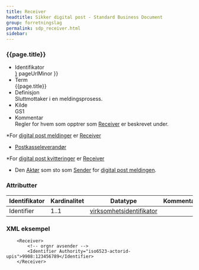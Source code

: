 ```yaml
--- 
title: Receiver  
headtitle: Sikker digital post - Standard Business Document  
group: forretningslag
permalink: sdp_receiver.html
sidebar:
---
```


### {{page.title}}

  - Identifikator  
    <span style="{ pageUrlMinor ;">[}]({{)</span> pageUrlMinor }}
  - Term  
    {{page.title}}
  - Definisjon  
    Sluttmottaker i en meldingsprosess.
  - Kilde  
    GS1
  - Kommentar  
    Regler for hvem som opptrer som [Receiver](Receiver.md) er beskrevet
    under.

\*For [digital post meldinger](../../meldinger/DigitalPostMelding.md) er
[Receiver](Receiver*)

  - [Postkasseleverandør](../Aktorer.md)

\*For [digital post kvitteringer](../../meldinger/KvitteringsMelding.md) er
[Receiver](Receiver*)

  - Den [Aktør](../Aktorer) som sto som [Sender](Sender.md) for [digital
    post meldingen](../../meldinger/DigitalPostMelding.md).

### Attributter

| Identifikator | Kardinalitet | Datatype                                                     | Kommentar |
| ------------- | ------------ | ------------------------------------------------------------ | --------- |
| Identifier    | 1..1         | [virksomhetsidentifikator](/Felles/virksomhetsidentifikator.md) |           |

### XML eksempel

``` brush: xml; toolbar: false
    <Receiver>
        <!-- orgnr avsender -->
        <Identifier Authority="iso6523-actorid-upis">9908:123456789</Identifier>
    </Receiver>
```
